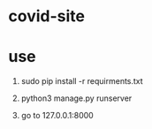 # covid-site

# use 

1. sudo pip install -r requirments.txt

2. python3 manage.py runserver

3. go to 127.0.0.1:8000

